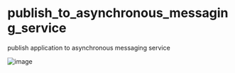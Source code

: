 # publish_to_asynchronous_messaging_service
publish application to asynchronous messaging service

![image](https://github.com/user-attachments/assets/ef8328d4-c722-453d-af17-405b081bacdb)


